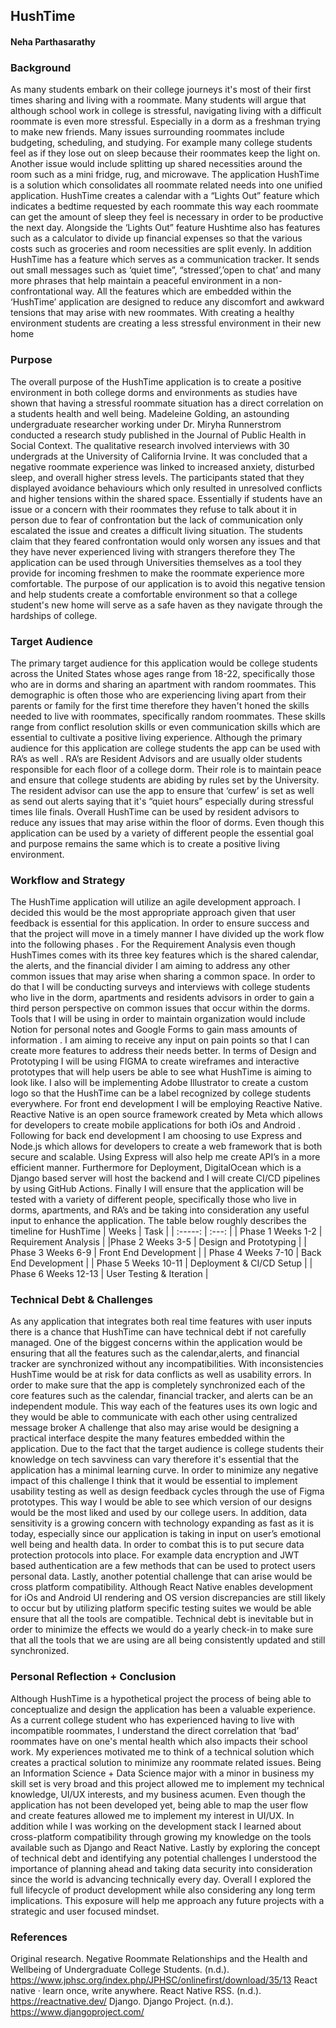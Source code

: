## HushTime
#### Neha Parthasarathy 
### Background 
As many students embark on their college journeys it's most of their first times sharing and living with a roommate. Many students will argue that although school work in college is stressful, navigating living with a difficult roommate is even more stressful. Especially in a dorm as a freshman trying to make new friends. Many issues surrounding roommates include budgeting, scheduling, and studying. For example many college students feel as if they lose out on sleep because their roommates keep the light on. Another issue would include splitting up shared necessities around the room such as a mini fridge, rug, and microwave. The application HushTime is a solution which consolidates all roommate related needs into one unified application. HushTime creates a calendar with a “Lights Out” feature which indicates a bedtime requested by each roommate this way each roommate can get the amount of sleep they feel is necessary in order to be productive the next day. Alongside the ‘Lights Out” feature Hushtime also has features such as a calculator to divide up financial expenses so that the various costs such as groceries and room necessities are split evenly. In addition HushTime has a feature which serves as a communication tracker. It sends out small messages such as 
‘quiet time”, “stressed’,’open to chat’ and many more phrases that help maintain a peaceful environment  in a non-confrontational way. All the features which are embedded within the ‘HushTime’ application are designed to reduce any discomfort and awkward tensions that may arise with new roommates. With creating a healthy environment students are creating a less stressful environment in their new home 
### Purpose 
The overall purpose of the HushTime application is to create a positive environment in both college dorms and environments as studies have shown that having a stressful roommate situation has a direct correlation on a students health and well being. Madeleine Golding, an astounding undergraduate researcher working under Dr. Miryha Runnerstrom conducted a research study published in the Journal of Public Health in Social Context. The qualitative  research involved interviews with 30 undergrads at the University of California Irvine. It was concluded that a negative roommate experience was linked to increased anxiety, disturbed sleep, and overall higher stress levels. The participants stated that they displayed avoidance behaviours which only resulted in unresolved conflicts and higher tensions within the shared space. Essentially if students have an issue or a concern with their roommates they refuse to talk about it in person due to fear of confrontation but the lack of communication only escalated the issue and creates a difficult living situation. The students claim that they feared confrontation would only worsen any issues and that they have never experienced living with strangers therefore they The application can be used through Universities themselves as a tool they provide for incoming freshmen to make the roommate experience more comfortable. The purpose of our application is to avoid this negative tension and help students create a comfortable environment so that a college student's new home will serve as a safe haven as they navigate through the hardships of college. 
### Target Audience 
The primary target audience for this application would be college students across the United States whose ages range from 18-22, specifically those who are in dorms and sharing an apartment with random roommates. This demographic is often those who are experiencing living apart from their parents or family for the first time therefore they haven't honed the skills needed to live with roommates, specifically random roommates. These skills range from conflict resolution skills or even communication skills which are essential to cultivate a positive living experience. Although the primary audience for this application are college students the app can be used with RA’s as well . RA’s are Resident Advisors and are usually older students responsible for each floor of a college dorm. Their role is to maintain peace and ensure that college students are abiding by rules set by the University. The resident advisor can use the app to ensure that ‘curfew’ is set as well as send out alerts saying that it's “quiet hours” especially during stressful times lile finals. Overall HushTime can be used by resident advisors to reduce any issues that may arise within the floor of dorms. Even though this application can be used by a variety of different people the essential goal and purpose remains the same which is to create a positive living environment. 
### Workflow and Strategy
The HushTime application will utilize an agile development approach. I decided this would be the most appropriate approach given that user feedback is essential for this application. In order to ensure success and that the project will move in a timely manner I have divided up the work flow into the following phases . For the Requirement Analysis even though HushTimes comes with its three key features which is the shared calendar, the alerts, and the financial divider I am aiming to address any other common issues that may arise when sharing a common space. In order to do that I will be conducting surveys and interviews with college students who live in the dorm, apartments and residents advisors in order to gain a third person perspective on common issues that occur within the dorms. Tools that I will be using in order to maintain organization would include Notion for personal notes and Google Forms to gain mass amounts of information . I am aiming to receive any input on pain points so that I can create more features to address their needs better. In terms of Design and Prototyping I will be using FIGMA to create wireframes and interactive prototypes that will help users be able to see what HushTime is aiming to look like. I also will be implementing Adobe Illustrator to create a custom logo so that the HushTime can be a label recognized by college students everywhere. For front end development I will be employing Reactive Native. Reactive Native is an open source framework created by Meta which allows for developers to create mobile applications for both iOs and Android . Following for back end development I am choosing to use Express and Node.js  which allows for developers to create a web framework that is both secure and scalable. Using Express will also help me create API’s in a more efficient manner. Furthermore for Deployment, DigitalOcean which is a Django based server will host the backend and I will create CI/CD pipelines by using GitHub Actions. Finally I will ensure that the application will be tested with a variety of different people, specifically those who live in dorms, apartments, and RA’s and be taking into consideration any useful input to enhance the application. The table below roughly describes the timeline for HushTime 
| Weeks | Task    | 
| :-----: | :---: |
| Phase 1 Weeks 1-2   | Requirement Analysis    | 
|Phase 2 Weeks 3-5  | Design and Prototyping | 
| Phase 3 Weeks 6-9 | Front End Development | 
| Phase 4 Weeks 7-10 | Back End Development   |
| Phase 5 Weeks 10-11  | Deployment & CI/CD Setup   |
| Phase 6 Weeks 12-13  | User Testing & Iteration   | 
### Technical Debt & Challenges 
As any application that integrates both real time features with user inputs there is a chance that HushTime can have technical debt if not carefully managed. One of the biggest concerns within the application would be ensuring that all the features such as the calendar,alerts, and financial tracker are synchronized without any incompatibilities. With inconsistencies HushTime would be at risk for data conflicts as well as usability errors. In order to make sure that the app is completely synchronized each of the core features such as the calendar, financial tracker, and alerts can be an independent module. This way each of the features uses its own logic and they would be able to communicate with each other using centralized message broker  A challenge that also may arise would be designing a practical interface despite the many features embedded within the application. Due to the fact that the target audience is college students their knowledge on tech savviness can vary therefore it's essential that the application has a minimal learning curve. In order to minimize any negative impact of this challenge I think that it would be essential to implement usability testing as well as design feedback cycles through the use of Figma prototypes. This way I would be able to see which version of our designs would be the most liked and used by our college users. In addition, data sensitivity is a growing concern with technology expanding as fast as it is today, especially since our application is taking in input on user’s emotional well being and health data. In order to combat this is to put secure data protection protocols into place. For example data encryption and JWT based authentication are a few methods that can be used to protect users personal data. Lastly, another potential challenge that can arise would be cross platform compatibility. Although React Native enables development for iOs and Android UI rendering and OS version discrepancies are still likely to occur but by utilizing platform specific testing suites we would be able ensure that all the tools are compatible. Technical debt is inevitable but in order to minimize the effects we would do a yearly check-in to make sure that all the tools that we are using are all being consistently updated and still synchronized. 
### Personal Reflection + Conclusion 
Although HushTime is a hypothetical project the process of being able to conceptualize and design the application has been a valuable experience. As a current college student who has experienced having to live with incompatible roommates, I understand the direct correlation that ‘bad’ roommates have on one's mental health which also impacts their school work. My experiences motivated me to think of a technical solution which creates a practical solution to minimize any roommate related issues. Being an Information Science + Data Science major with a minor in business  my skill set is very broad and this project allowed me to implement my technical knowledge, UI/UX interests, and my business acumen. Even though the application has not been developed yet, being able to map the user flow and create features allowed me to implement my interest in UI/UX. In addition while I was working on the development stack I learned about cross-platform compatibility through growing my knowledge on the tools available such as Django and React Native. Lastly by exploring the concept of technical debt and identifying any potential challenges I understood the importance of planning ahead and taking data security into consideration since the world is advancing technically every day. Overall I explored the full lifecycle of product development while also considering any long term implications. This exposure will help me approach any future projects with a strategic and user focused mindset. 
### References 
Original research. Negative Roommate Relationships and the Health and Wellbeing of Undergraduate College Students. (n.d.). https://www.jphsc.org/index.php/JPHSC/onlinefirst/download/35/13 
React native · learn once, write anywhere. React Native RSS. (n.d.). https://reactnative.dev/ 
Django. Django Project. (n.d.). https://www.djangoproject.com/ 
